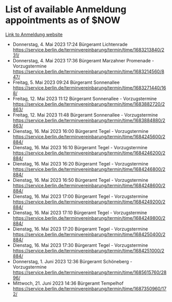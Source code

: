 # List of available Anmeldung appointments as of $NOW
[Link to Anmeldung website](https://service.berlin.de/terminvereinbarung/termin/tag.php?termin=1&anliegen[]=120686&dienstleisterlist=122210,122217,327316,122219,327312,122227,327314,122231,327346,122243,327348,122254,122252,329742,122260,329745,122262,329748,122271,327278,122273,327274,122277,327276,330436,122280,327294,122282,327290,122284,327292,122291,327270,122285,327266,122286,327264,122296,327268,150230,329760,122297,327286,122294,327284,122312,329763,122314,329775,122304,327330,122311,327334,122309,327332,317869,122281,327352,122279,329772,122283,122276,327324,122274,327326,122267,329766,122246,327318,122251,327320,122257,327322,122208,327298,122226,327300&herkunft=http%3A%2F%2Fservice.berlin.de%2Fdienstleistung%2F120686%2F)
- Donnerstag, 4. Mai 2023 17:24 Bürgeramt Lichtenrade https://service.berlin.de/terminvereinbarung/termin/time/1683213840/231/
- Donnerstag, 4. Mai 2023 17:36 Bürgeramt Marzahner Promenade - Vorzugstermine https://service.berlin.de/terminvereinbarung/termin/time/1683214560/847/
- Freitag, 5. Mai 2023 09:24 Bürgeramt Sonnenallee https://service.berlin.de/terminvereinbarung/termin/time/1683271440/168/
- Freitag, 12. Mai 2023 11:12 Bürgeramt Sonnenallee - Vorzugstermine https://service.berlin.de/terminvereinbarung/termin/time/1683882720/2863/
- Freitag, 12. Mai 2023 11:48 Bürgeramt Sonnenallee - Vorzugstermine https://service.berlin.de/terminvereinbarung/termin/time/1683884880/2863/
- Dienstag, 16. Mai 2023 16:00 Bürgeramt Tegel - Vorzugstermine https://service.berlin.de/terminvereinbarung/termin/time/1684245600/2884/
- Dienstag, 16. Mai 2023 16:10 Bürgeramt Tegel - Vorzugstermine https://service.berlin.de/terminvereinbarung/termin/time/1684246200/2884/
- Dienstag, 16. Mai 2023 16:20 Bürgeramt Tegel - Vorzugstermine https://service.berlin.de/terminvereinbarung/termin/time/1684246800/2884/
- Dienstag, 16. Mai 2023 16:50 Bürgeramt Tegel - Vorzugstermine https://service.berlin.de/terminvereinbarung/termin/time/1684248600/2884/
- Dienstag, 16. Mai 2023 17:00 Bürgeramt Tegel - Vorzugstermine https://service.berlin.de/terminvereinbarung/termin/time/1684249200/2884/
- Dienstag, 16. Mai 2023 17:10 Bürgeramt Tegel - Vorzugstermine https://service.berlin.de/terminvereinbarung/termin/time/1684249800/2884/
- Dienstag, 16. Mai 2023 17:20 Bürgeramt Tegel - Vorzugstermine https://service.berlin.de/terminvereinbarung/termin/time/1684250400/2884/
- Dienstag, 16. Mai 2023 17:30 Bürgeramt Tegel - Vorzugstermine https://service.berlin.de/terminvereinbarung/termin/time/1684251000/2884/
- Donnerstag, 1. Juni 2023 12:36 Bürgeramt Schöneberg - Vorzugstermine https://service.berlin.de/terminvereinbarung/termin/time/1685615760/2896/
- Mittwoch, 21. Juni 2023 14:36 Bürgeramt Tempelhof https://service.berlin.de/terminvereinbarung/termin/time/1687350960/172/
